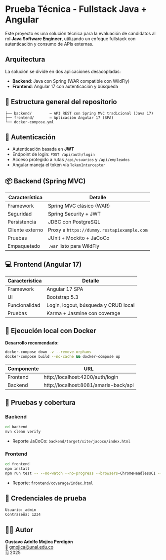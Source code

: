 # Prueba Técnica - Fullstack Java + Angular

Este proyecto es una solución técnica para la evaluación de candidatos al rol **Java Software Engineer**, utilizando un enfoque fullstack con autenticación y consumo de APIs externas.

## Arquitectura

La solución se divide en dos aplicaciones desacopladas:

- **Backend**: Java con Spring (WAR compatible con WildFly)
- **Frontend**: Angular 17 con autenticación y búsqueda

## 🧩 Estructura general del repositorio

```plaintext
├── backend/        → API REST con Spring MVC tradicional (Java 17)
├── frontend/       → Aplicación Angular 17 (SPA)
└── docker-compose.yml
```

## 🔐 Autenticación

- Autenticación basada en **JWT**
- Endpoint de login: `POST /api/auth/login`
- Acceso protegido a rutas `/api/usuarios` y `/api/empleados`
- Angular maneja el token vía `TokenInterceptor`

## 📦 Backend (Spring MVC)

| Característica        | Detalle                                  |
|-----------------------|------------------------------------------|
| Framework             | Spring MVC clásico (WAR)                 |
| Seguridad             | Spring Security + JWT                    |
| Persistencia          | JDBC con PostgreSQL                      |
| Cliente externo       | Proxy a `https://dummy.restapiexample.com` |
| Pruebas               | JUnit + Mockito + JaCoCo                 |
| Empaquetado           | `.war` listo para WildFly                |

## 💻 Frontend (Angular 17)

| Característica        | Detalle                                  |
|-----------------------|------------------------------------------|
| Framework             | Angular 17 SPA                           |
| UI                    | Bootstrap 5.3                            |
| Funcionalidad         | Login, logout, búsqueda y CRUD local     |
| Pruebas               | Karma + Jasmine con coverage             |

## 🚀 Ejecución local con Docker

**Desarrollo recomendado:**

```bash
docker-compose down -v --remove-orphans
docker-compose build --no-cache && docker-compose up
```

| Componente | URL                          |
|------------|------------------------------|
| Frontend   | http://localhost:4200/auth/login |
| Backend    | http://localhost:8081/amaris-back/api |

## 🧪 Pruebas y cobertura

### Backend

```bash
cd backend
mvn clean verify
```

- Reporte JaCoCo: `backend/target/site/jacoco/index.html`

### Frontend

```bash
cd frontend
npm install
npm run test -- --no-watch --no-progress --browsers=ChromeHeadlessCI --code-coverage
```

- Reporte: `frontend/coverage/index.html`

## 📄 Credenciales de prueba

```txt
Usuario: admin
Contraseña: 1234
```

## 👨‍💻 Autor

**Gustavo Adolfo Mojica Perdigón**  
📧 gmojica@unal.edu.co  
🗓️ 2025